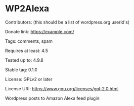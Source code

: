 # WP2Alexa
Contributors: (this should be a list of wordpress.org userid's)

Donate link: https://example.com/

Tags: comments, spam

Requires at least: 4.5

Tested up to: 4.9.8

Stable tag: 0.1.0

License: GPLv2 or later

License URI: https://www.gnu.org/licenses/gpl-2.0.html

Wordpress posts to Amazon Alexa feed plugin
